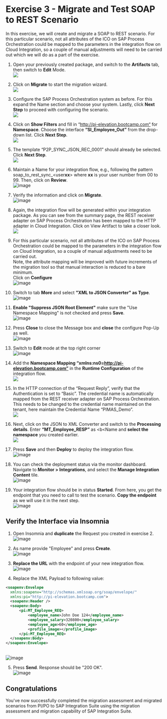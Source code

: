 # Exercise 3 - Migrate and Test SOAP to REST Scenario

In this exercise, we will create and migrate a SOAP to REST scenario.	For this particular scenario, not all attributes of the ICO on SAP Process Orchestration could be mapped to the parameters in the integration flow on Cloud Integration, so a couple of manual adjustments will need to be carried out which we will do as a part of the exercise.

1. Open your previously created package, and switch to the <b>Artifacts</b> tab, then switch to <b>Edit</b> Mode.
<br>![](/exercises/ex3/images/1.OpenPreviousPackage.png)

2. Click on <b>Migrate</b> to start the migration wizard.
<br>![](/exercises/ex3/images/2.0_ClickOnMigrate.png)

3.	Configure the SAP Process Orchestration system as before. For this expand the Name section and choose your system. Lastly, click <b>Next Step</b> to proceed with configuring the scenario.
<br>![](/exercises/ex3/images/3.0_Migrate_SelectPO_System.png)

4.	Click on <b>Show Filters</b> and fill in “http://pi-elevation.bootcamp.com“ for <b>Namespace</b>. Choose the interface <b>“SI_Employee_Out”</b> from the drop-down list. Click <b>Next Step</b>.
<br>![](/exercises/ex3/images/3.1_Migrate_SelectPO_Artifacts.png)

5.	The template “P2P_SYNC_JSON_REC_0001” should already be selected. Click <b>Next Step</b>. 
<br>![](/exercises/ex3/images/3.2_Migrate_SelectPO_Template.png)

6.	Maintain a Name for your integration flow, e.g., following the pattern soap_to_rest_sync_\<user<b>xx</b>\> where <b>xx</b> is your user number from 00 to 99. Then, click on <b>Review</b>.
<br>![image](/exercises/ex3/images/ex3-6.png)

7.	Verify the information and click on <b>Migrate</b>.
<br>![image](/exercises/ex3/images/ex3-7.png)

8.	Again, the integration flow will be generated within your integration package. As you can see from the summary page, the REST receiver adapter on SAP Process Orchestration has been mapped to the HTTP adapter in Cloud Integration. Click on  View Artifact to take a closer look. 
<br>![](/exercises/ex3/images/4.0_Migration_Success.png)

9.	For this particular scenario, not all attributes of the ICO on SAP Process Orchestration could be mapped to the parameters in the integration flow on Cloud Integration, so a couple of manual adjustments need to be carried out.<br>
Note, the attribute mapping will be improved with future increments of the migration tool so that manual interaction is reduced to a bare minimum.<br>
Click on <b>Configure</b>
<br>![image](/exercises/ex3/images/ex3-9.png)

10. Switch to tab <b>More</b> and select <b>"XML to JSON Converter" as Type</b>.
<br>![image](/exercises/ex3/images/ex3-10.png)

11. <b>Enable "Suppress JSON Root Element"</b> make sure the "Use Namespace Mapping" is not checked and press <b>Save</b>.
<br>![image](/exercises/ex3/images/ex3-11.png)

12. Press <b>Close</b> to close the Message box and <b>close</b> the configure Pop-Up as well.
  <br>  ![image](/exercises/ex3/images/ex3-12.png)

13. Switch to <b>Edit</b> mode at the top right corner
<br>![image](/exercises/ex3/images/ex3-13.png)

14. Add the <b>Namespace Mapping “xmlns:ns0=http://pi-elevation.bootcamp.com”</b> in the <b>Runtime Configuration</b> of the integration flow.
<br>![](/exercises/ex3/images/5.0_View_iFlow_Changes_to_Make.png)

15.	In the HTTP connection of the “Request Reply”, verify that the Authentication is set to “Basic”. The credential name is automatically mapped from the REST receiver adapter on SAP Process Orchestration. This needs to be changed to the credential name maintained on the tenant, here maintain the Credential Name “PIMAS_Demo”.
<br>![](/exercises/ex3/images/5.2_Edit_iFlow_Request_Reply.png)

16.	Next, click on the  JSON to XML Converter and switch to the <b>Processing details</b>. Enter <b>“MT_Employee_RESP”</b> as <b<Name</b> and <b>select the namespace</b> you created earlier.
<br>![](/exercises/ex3/images/5.3_Edit_iFlow_JSON_to_XML.png)

17.	Press <b>Save</b> and then <b>Deploy</b> to deploy the integration flow.
  <br>  ![image](/exercises/ex3/images/ex3-17.png)

18. You can check the deployment status via the monitor dashboard. Navigate to <b>Monitor > Integrations</b>, and select the <b>Manage Integration Content</b> tile.
 <br>   ![image](/exercises/ex3/images/ex3-18.png)
   
19. Your integration flow should be in status <b>Started</b>. From here, you get the endpoint that you need to call to test the scenario. <b>Copy the endpoint</b> as we will use it in the next step.
   <br>![image](/exercises/ex3/images/ex3-19.png)


## Verify the Interface via Insomnia

1.	Open Insomnia and <b>duplicate</b> the Request you created in exercise 2. 
<br>![image](/exercises/ex3/images/Insomnia-1.png)

2. As name provide "Employee" and press <b>Create</b>.
<br>![image](/exercises/ex3/images/Insomnia-2.png)

3. <b>Replace the URL</b> with the endpoint of your new integration flow.
<br>![image](/exercises/ex3/images/Insomnia-3.png)

4. Replace the XML Payload to following value:
  ```xml
<soapenv:Envelope
    xmlns:soapenv="http://schemas.xmlsoap.org/soap/envelope/"
    xmlns:pi="http://pi-elevation.bootcamp.com">
    <soapenv:Header />
    <soapenv:Body>
        <pi:MT_Employee_REQ>
            <employee_name>John Doe 124</employee_name>
            <employee_salary>320800</employee_salary>
            <employee_age>60</employee_age>
            <profile_image></profile_image>
        </pi:MT_Employee_REQ>
    </soapenv:Body>
</soapenv:Envelope>
```
<br>![image](/exercises/ex3/images/Insomnia-4.png)

5. Press <b>Send</b>. Response should be "200 OK".
<br>![image](/exercises/ex3/images/Insomnia-5.png)




## Congratulations

You've now successfully completed the migration assessment and migrated scenarios from PI/PO to SAP Integration Suite using the migration assessment and migration capability of SAP Integration Suite.

